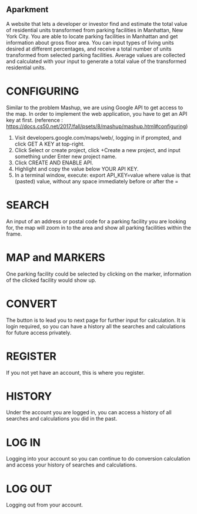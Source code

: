 ## Aparkment

A website that lets a developer or investor find and estimate the total value of residential units transformed from parking
facilities in Manhattan, New York City. You are able to locate parking facilities in Manhattan and get information about gross floor
area. You can input types of living units desired at different percentages, and receive a total number of units transformed from
selected parking facilities. Average values are collected and calculated with your input to generate a total value of the
transformed residential units.

# CONFIGURING

Similar to the problem Mashup, we are using Google API to get access to the map. In order to implement the web application, you have to
get an API key at first. (reference : https://docs.cs50.net/2017/fall/psets/8/mashup/mashup.html#configuring)
1. Visit developers.google.com/maps/web/, logging in if prompted, and click GET A KEY at top-right.
2. Click Select or create project, click +Create a new project, and input something under Enter new project name.
3. Click CREATE AND ENABLE API.
4. Highlight and copy the value below YOUR API KEY.
5. In a terminal window, execute: export API_KEY=value
   where value is that (pasted) value, without any space immediately before or after the =


# SEARCH

An input of an address or postal code for a parking facility you are looking for, the map will zoom in to the area and show all
parking facilities within the frame.


# MAP and MARKERS

One parking facility could be selected by clicking on the marker, information of the clicked facility would show up.


# CONVERT

The button is to lead you to next page for further input for calculation. It is login required, so you can have a history all the
searches and calculations for future access privately.


# REGISTER

If you not yet have an account, this is where you register.


# HISTORY

Under the account you are logged in, you can access a history of all searches and calculations you did in the past.


# LOG IN

Logging into your account so you can continue to do conversion calculation and access your history of searches and calculations.


# LOG OUT

Logging out from your account.

